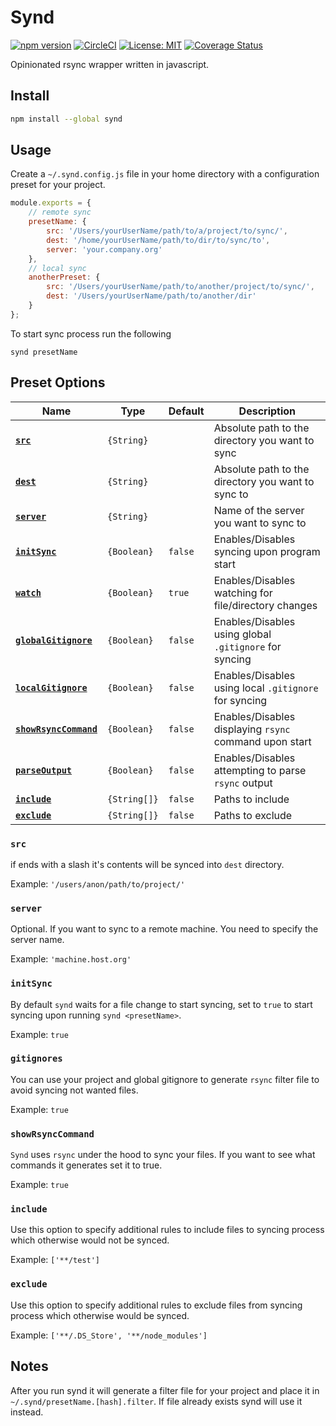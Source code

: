 # Synd
[![npm version](https://badge.fury.io/js/synd.svg)](https://badge.fury.io/js/synd)
[![CircleCI](https://circleci.com/gh/antonk52/synd.svg?style=shield)](https://circleci.com/gh/antonk52/synd)
[![License: MIT](https://img.shields.io/badge/License-MIT-brightgreen.svg)](https://opensource.org/licenses/MIT)
[![Coverage Status](https://coveralls.io/repos/github/antonk52/synd/badge.svg?branch=master)](https://coveralls.io/github/antonk52/synd?branch=master)

Opinionated rsync wrapper written in javascript.

## Install

```sh
npm install --global synd
```

## Usage

Create a `~/.synd.config.js` file in your home directory with a configuration preset for your project.

```js
module.exports = {
    // remote sync
    presetName: {
        src: '/Users/yourUserName/path/to/a/project/to/sync/',
        dest: '/home/yourUserName/path/to/dir/to/sync/to',
        server: 'your.company.org'
    },
    // local sync
    anotherPreset: {
        src: '/Users/yourUserName/path/to/another/project/to/sync/',
        dest: '/Users/yourUserName/path/to/another/dir'
    }
};
```

To start sync process run the following

```
synd presetName
```

## Preset Options

|Name                                        | Type         | Default | Description                                            |
|--------------------------------------------|--------------|---------|--------------------------------------------------------|
|**[`src`](#src)**                           | `{String}`   |         | Absolute path to the directory you want to sync        |
|**[`dest`](#dest)**                         | `{String}`   |         | Absolute path to the directory you want to sync to     |
|**[`server`](#server)**                     | `{String}`   |         | Name of the server you want to sync to                 |
|**[`initSync`](#initSync)**                 | `{Boolean}`  | `false` | Enables/Disables syncing upon program start            |
|**[`watch`](#watch)**                       | `{Boolean}`  | `true`  | Enables/Disables watching for file/directory changes   |
|**[`globalGitignore`](#gitignores)**        | `{Boolean}`  | `false` | Enables/Disables using global `.gitignore` for syncing |
|**[`localGitignore`](#gitignores)**         | `{Boolean}`  | `false` | Enables/Disables using local `.gitignore` for syncing  |
|**[`showRsyncCommand`](#showRsyncCommand)** | `{Boolean}`  | `false` | Enables/Disables displaying `rsync` command upon start |
|**[`parseOutput`](#parseOutput)**           | `{Boolean}`  | `false` | Enables/Disables attempting to parse `rsync` output    |
|**[`include`](#include)**                   | `{String[]}` | `false` | Paths to include                                       |
|**[`exclude`](#exclude)**                   | `{String[]}` | `false` | Paths to exclude                                       |

### `src`
if ends with a slash it's contents will be synced into `dest` directory.

Example: `'/users/anon/path/to/project/'`

### `server`
Optional. If you want to sync to a remote machine. You need to specify the server name.

Example: `'machine.host.org'`

### `initSync`
By default `synd` waits for a file change to start syncing, set to `true` to start syncing upon running `synd <presetName>`.

Example: `true`

### `gitignores`
You can use your project and global gitignore to generate `rsync` filter file to avoid syncing not wanted files.

Example: `true`

### `showRsyncCommand`
`Synd` uses `rsync` under the hood to sync your files. If you want to see what commands it generates set it to true.

Example: `true`

### `include`
Use this option to specify additional rules to include files to syncing process which otherwise would not be synced.

Example: `['**/test']`

### `exclude`
Use this option to specify additional rules to exclude files from syncing process which otherwise would be synced.

Example: `['**/.DS_Store', '**/node_modules']`

## Notes

After you run synd it will generate a filter file for your project and place it in `~/.synd/presetName.[hash].filter`. If file already exists synd will use it instead.
